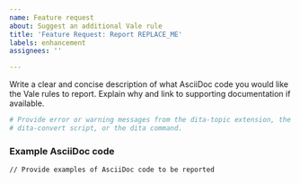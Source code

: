 ```yaml
---
name: Feature request
about: Suggest an additional Vale rule
title: 'Feature Request: Report REPLACE_ME'
labels: enhancement
assignees: ''

---
```

Write a clear and concise description of what AsciiDoc code you would like the Vale rules to report. Explain why and link to supporting documentation if available.

```bash
# Provide error or warning messages from the dita-topic extension, the
# dita-convert script, or the dita command.
```

### Example AsciiDoc code

```asciidoc
// Provide examples of AsciiDoc code to be reported
```
